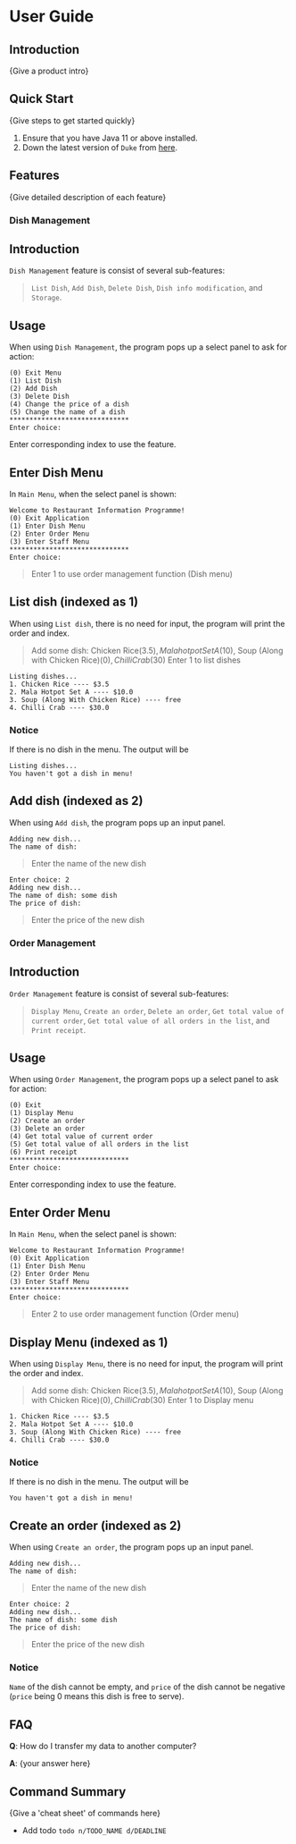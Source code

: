# User Guide

## Introduction

{Give a product intro}

## Quick Start

{Give steps to get started quickly}

1. Ensure that you have Java 11 or above installed.
1. Down the latest version of `Duke` from [here](http://link.to/duke).

## Features 

{Give detailed description of each feature}

### Dish Management

## Introduction
`Dish Management` feature is consist of several sub-features:
> `List Dish`, `Add Dish`, `Delete Dish`, `Dish info modification`, and `Storage`.

## Usage
When using `Dish Management`, the program pops up a select panel to ask for action:
```aidl
(0) Exit Menu
(1) List Dish
(2) Add Dish
(3) Delete Dish
(4) Change the price of a dish
(5) Change the name of a dish
******************************
Enter choice: 
```
Enter corresponding index to use the feature.

## Enter Dish Menu
In `Main Menu`, when the select panel is shown:
```
Welcome to Restaurant Information Programme!
(0) Exit Application
(1) Enter Dish Menu
(2) Enter Order Menu
(3) Enter Staff Menu
******************************
Enter choice: 
```
> Enter 1 to use order management function (Dish menu)

## List dish (indexed as 1)
When using `List dish`, there is no need for input, the program will print the order and index.
> Add some dish: Chicken Rice($3.5), Mala hotpot Set A($10), Soup (Along with Chicken Rice)($0), Chilli Crab($30)
> Enter 1 to list dishes
```aidl
Listing dishes...
1. Chicken Rice ---- $3.5
2. Mala Hotpot Set A ---- $10.0
3. Soup (Along With Chicken Rice) ---- free
4. Chilli Crab ---- $30.0
```

### Notice
If there is no dish in the menu. The output will be
```aidl
Listing dishes...
You haven't got a dish in menu!
```

## Add dish (indexed as 2)
When using `Add dish`, the program pops up an input panel.
```aidl
Adding new dish...
The name of dish: 
```
> Enter the name of the new dish
```aidl
Enter choice: 2
Adding new dish...
The name of dish: some dish
The price of dish: 
```
> Enter the price of the new dish

### Order Management

## Introduction
`Order Management` feature is consist of several sub-features:
> `Display Menu`, `Create an order`, `Delete an order`, `Get total value of current order`, `Get total value of all orders in the list`, and `Print receipt`.

## Usage
When using `Order Management`, the program pops up a select panel to ask for action:
```aidl
(0) Exit
(1) Display Menu
(2) Create an order
(3) Delete an order
(4) Get total value of current order
(5) Get total value of all orders in the list
(6) Print receipt
******************************
Enter choice: 
```
Enter corresponding index to use the feature.

## Enter Order Menu
In `Main Menu`, when the select panel is shown:
```
Welcome to Restaurant Information Programme!
(0) Exit Application
(1) Enter Dish Menu
(2) Enter Order Menu
(3) Enter Staff Menu
******************************
Enter choice: 
```
> Enter 2 to use order management function (Order menu)

## Display Menu (indexed as 1)
When using `Display Menu`, there is no need for input, the program will print the order and index.
> Add some dish: Chicken Rice($3.5), Mala hotpot Set A($10), Soup (Along with Chicken Rice)($0), Chilli Crab($30)
> Enter 1 to Display menu
```aidl
1. Chicken Rice ---- $3.5
2. Mala Hotpot Set A ---- $10.0
3. Soup (Along With Chicken Rice) ---- free
4. Chilli Crab ---- $30.0
```

### Notice
If there is no dish in the menu. The output will be
```aidl
You haven't got a dish in menu!
```

## Create an order (indexed as 2)
When using `Create an order`, the program pops up an input panel.
```aidl
Adding new dish...
The name of dish: 
```
> Enter the name of the new dish
```aidl
Enter choice: 2
Adding new dish...
The name of dish: some dish
The price of dish: 
```
> Enter the price of the new dish





### Notice
`Name` of the dish cannot be empty, and `price` of the dish cannot be negative (`price` being 0 means this dish is free to serve).



## FAQ

**Q**: How do I transfer my data to another computer? 

**A**: {your answer here}

## Command Summary

{Give a 'cheat sheet' of commands here}

* Add todo `todo n/TODO_NAME d/DEADLINE`
